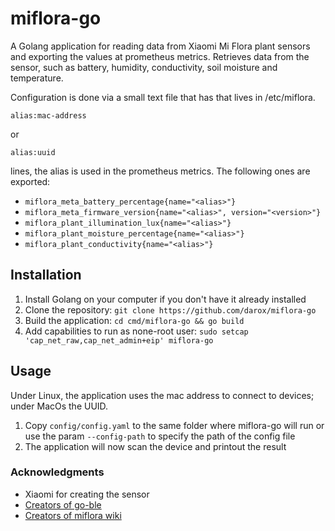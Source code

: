# miflora-go

A Golang application for reading data from Xiaomi Mi Flora plant sensors and exporting the values
at prometheus metrics. Retrieves data from the sensor, such as battery, humidity, conductivity, soil
moisture and temperature.

Configuration is done via a small text file that has that lives in /etc/miflora.

    alias:mac-address

or

    alias:uuid

lines, the alias is used in the prometheus metrics. The following ones are exported:

* `miflora_meta_battery_percentage{name="<alias>"}`
* `miflora_meta_firmware_version{name="<alias>", version="<version>"}`
* `miflora_plant_illumination_lux{name="<alias>"}`
* `miflora_plant_moisture_percentage{name="<alias>"}`
* `miflora_plant_conductivity{name="<alias>"}`

## Installation

1. Install Golang on your computer if you don't have it already installed
2. Clone the repository: `git clone https://github.com/darox/miflora-go`
3. Build the application: `cd cmd/miflora-go && go build`
4. Add capabilities to run as none-root user: `sudo setcap 'cap_net_raw,cap_net_admin+eip' miflora-go`

## Usage

Under Linux, the application uses the mac address to connect to devices; under MacOs the UUID.

1. Copy `config/config.yaml` to the same folder where miflora-go will run or use the param `--config-path` to specify the path of the config file
2. The application will now scan the device and printout the result

### Acknowledgments

- Xiaomi for creating the sensor
- [Creators of go-ble](https://github.com/go-ble/ble)
- [Creators of miflora wiki](https://github.com/ChrisScheffler/miflora/wiki/The-Basics)
